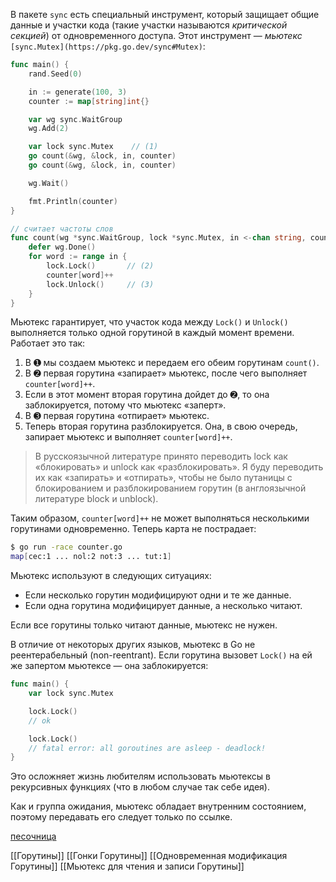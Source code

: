 В пакете `sync` есть специальный инструмент, который защищает общие данные и участки кода (такие участки называются _критической секцией_) от одновременного доступа. Этот инструмент — _мьютекс_ `[sync.Mutex](https://pkg.go.dev/sync#Mutex)`:

```go
func main() {
    rand.Seed(0)

    in := generate(100, 3)
    counter := map[string]int{}

    var wg sync.WaitGroup
    wg.Add(2)

    var lock sync.Mutex    // (1)
    go count(&wg, &lock, in, counter)
    go count(&wg, &lock, in, counter)

    wg.Wait()

    fmt.Println(counter)
}

// считает частоты слов
func count(wg *sync.WaitGroup, lock *sync.Mutex, in <-chan string, counter map[string]int) {
    defer wg.Done()
    for word := range in {
        lock.Lock()       // (2)
        counter[word]++
        lock.Unlock()     // (3)
    }
}
```

Мьютекс гарантирует, что участок кода между `Lock()` и `Unlock()` выполняется только одной горутиной в каждый момент времени. Работает это так:

1.  В ➊ мы создаем мьютекс и передаем его обеим горутинам `count()`.
2.  В ➋ первая горутина «запирает» мьютекс, после чего выполняет `counter[word]++`.
3.  Если в этот момент вторая горутина дойдет до ➋, то она заблокируется, потому что мьютекс «заперт».
4.  В ➌ первая горутина «отпирает» мьютекс.
5.  Теперь вторая горутина разблокируется. Она, в свою очередь, запирает мьютекс и выполняет `counter[word]++`.

> В русскоязычной литературе принято переводить lock как «блокировать» и unlock как «разблокировать». Я буду переводить их как «запирать» и «отпирать», чтобы не было путаницы с блокированием и разблокированием горутин (в англоязычной литературе block и unblock).

Таким образом, `counter[word]++` не может выполняться несколькими горутинами одновременно. Теперь карта не пострадает:

```bash
$ go run -race counter.go
map[cec:1 ... nol:2 not:3 ... tut:1]
```

Мьютекс используют в следующих ситуациях:

-   Если несколько горутин модифицируют одни и те же данные.
-   Если одна горутина модифицирует данные, а несколько читают.

Если все горутины только читают данные, мьютекс не нужен.

В отличие от некоторых других языков, мьютекс в Go не реентерабельный (non-reentrant). Если горутина вызовет `Lock()` на ей же запертом мьютексе — она заблокируется:

```go
func main() {
    var lock sync.Mutex

    lock.Lock()
    // ok

    lock.Lock()
    // fatal error: all goroutines are asleep - deadlock!
}
```

Это осложняет жизнь любителям использовать мьютексы в рекурсивных функциях (что в любом случае так себе идея).

Как и группа ожидания, мьютекс обладает внутренним состоянием, поэтому передавать его следует только по ссылке.

[песочница](https://go.dev/play/p/fLQaY9U8m99)

[[Горутины]] [[Гонки Горутины]] [[Одновременная модификация Горутины]] [[Мьютекс для чтения и записи Горутины]]